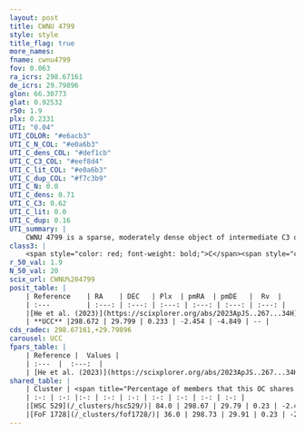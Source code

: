 ```yaml
---
layout: post
title: CWNU 4799
style: style
title_flag: true
more_names: 
fname: cwnu4799
fov: 0.063
ra_icrs: 298.67161
de_icrs: 29.79896
glon: 66.30773
glat: 0.92532
r50: 1.9
plx: 0.2331
UTI: "0.04"
UTI_COLOR: "#e6acb3"
UTI_C_N_COL: "#e0a6b3"
UTI_C_dens_COL: "#def1cb"
UTI_C_C3_COL: "#eef8d4"
UTI_C_lit_COL: "#e0a6b3"
UTI_C_dup_COL: "#f7c3b9"
UTI_C_N: 0.0
UTI_C_dens: 0.71
UTI_C_C3: 0.62
UTI_C_lit: 0.0
UTI_C_dup: 0.16
UTI_summary: |
    CWNU 4799 is a sparse, moderately dense object of intermediate C3 quality. It was recently reported in the literature.<br><br><span style="color: #99180f; font-weight: bold;">Warning: </span>This is likely a duplicate object, which shares a large percentage of members with at least one previously reported entry.<br><br><span style="color: #99180f; font-weight: bold;">Warning: </span>contains less than 25 stars with <i>P>0.5</i> estimated.
class3: |
    <span style="color: red; font-weight: bold;">C</span><span style="color: green; font-weight: bold;">A</span>
r_50_val: 1.9
N_50_val: 20
scix_url: CWNU%204799
posit_table: |
    | Reference    | RA    | DEC   | Plx  | pmRA  | pmDE   |  Rv  |
    | :---         | :---: | :---: | :---: | :---: | :---: | :---: |
    |[He et al. (2023)](https://scixplorer.org/abs/2023ApJS..267...34H) | 298.663 | 29.801 | 0.228 | -2.446 | -4.852 | -- |
    | **UCC** |298.672 | 29.799 | 0.233 | -2.454 | -4.849 | -- | 
cds_radec: 298.67161,+29.79896
carousel: UCC
fpars_table: |
    | Reference |  Values |
    | :---  |  :---:  |
    | [He et al. (2023)](https://scixplorer.org/abs/2023ApJS..267...34H) | `A0=0.05, m-M=13.0, logA=6.0` |
shared_table: |
    | Cluster | <span title="Percentage of members that this OC shares with the ones listed">%</span>   | RA   | DEC   | Plx   | pmRA  | pmDE  | Rv | UTI |
    | :-: | :-: |:-: | :-: | :-: | :-: | :-: | :-: | :-: |
    |[HSC 529](/_clusters/hsc529/)| 84.0 | 298.67 | 29.79 | 0.23 | -2.46 | -4.84 | -- |0.27 |
    |[FoF 1728](/_clusters/fof1728/)| 36.0 | 298.73 | 29.91 | 0.23 | -2.41 | -4.87 | -- |0.11 |
---
```

